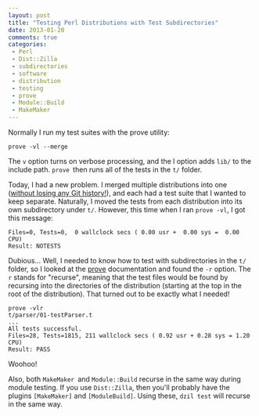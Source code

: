 ```yaml
---
layout: post
title: "Testing Perl Distributions with Test Subdirectories"
date: 2013-01-20
comments: true
categories:
 - Perl
 - Dist::Zilla
 - subdirectories
 - software
 - distribution
 - testing
 - prove
 - Module::Build
 - MakeMaker
---
```


Normally I run my test suites with the prove utility:

`prove -vl --merge`

The `v` option turns on verbose processing, and the l option adds `lib/` to the include path. `prove `then runs all of the tests in the `t/` folder.

Today, I had a new problem. I merged multiple distributions into one ([without losing any Git history!](http://jasonkarns.com/blog/merge-two-git-repositories-into-one/)), and each had a test suite that I wanted to keep separate. Naturally, I moved the tests from each distribution into its own subdirectory under `t/`. However, this time when I ran `prove -vl`, I got this message:

    Files=0, Tests=0,  0 wallclock secs ( 0.00 usr +  0.00 sys =  0.00 CPU)
    Result: NOTESTS

Dubious... Well, I needed to know how to test with subdirectories in the `t/` folder, so I looked at the [prove](https://metacpan.org/module/prove) documentation and found the `-r` option. The `r` stands for "recurse", meaning that the test files would be found by recursing into the directories of the distribution (starting at the top in the root of the distribution). That turned out to be exactly what I needed!

    prove -vlr
    t/parser/01-testParser.t
    ...
    All tests successful.
    Files=28, Tests=1815, 211 wallclock secs ( 0.92 usr + 0.28 sys = 1.20 CPU)
    Result: PASS

Woohoo!

Also, both `MakeMaker `and `Module::Build` recurse in the same way during module testing. If you use `Dist::Zilla`, then you'll probably have the plugins `[MakeMaker]` and `[ModuleBuild]`. Using these, `dzil test` will recurse in the same way.
